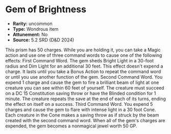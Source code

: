 
# Gem of Brightness

* **Rarity:** uncommon
* **Type:** Wondrous item
* **Attunement:** No
* **Source:** 5.2 SRD (D&D 2024)


This prism has 50 charges. While you are holding it, you can take a Magic action and use one of three command words to cause one of the following effects: First Command Word. The gem sheds Bright Light in a 30-foot radius and Dim Light for an additional 30 feet. This effect doesn't expend a charge. It lasts until you take a Bonus Action to repeat the command word or until you use another function of the gem. Second Command Word. You expend 1 charge and cause the gem to fire a brilliant beam of light at one creature you can see within 60 feet of yourself. The creature must succeed on a DC 15 Constitution saving throw or have the Blinded condition for 1 minute. The creature repeats the save at the end of each of its turns, ending the effect on itself on a success. Third Command Word. You expend 5 charges and cause the gem to flare with intense light in a 30 foot Cone. Each creature in the Cone makes a saving throw as if struck by the beam created with the second command word. When all of the gem's charges are expended, the gem becomes a nonmagical jewel worth 50 GP.
